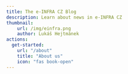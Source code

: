 ```yaml
---
title: The e-INFRA CZ Blog
description: Learn about news in e-INFRA CZ
thumbnail:
    url: /img/einfra.png
    author: Lukáš Hejtmánek
actions:
  get-started:
    url: "/about"
    title: "About us"
    icon: "fas book-open"
---
```

